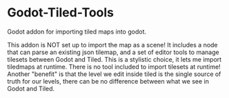 # Godot-Tiled-Tools
Godot addon for importing tiled maps into godot.

This addon is NOT set up to import the map as a scene! It includes a node that can parse an existing json tilemap, and a set of editor tools to manage tilesets between Godot and Tiled.
This is a stylistic choice, it lets me import tiledmaps at runtime. There is no tool included to import tilesets at runtime!
Another "benefit" is that the level we edit inside tiled is the single source of truth for our levels, there can be no difference between what we see in Godot and Tiled.
